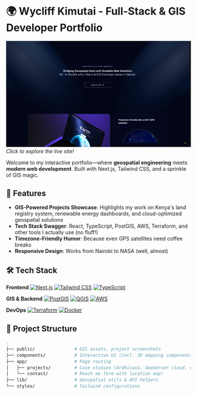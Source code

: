 # 🌍 Wycliff Kimutai - Full-Stack & GIS Developer Portfolio

[![Portfolio Screenshot](/public/screenshot.png)](https://wycliffkimutai.vercel.app/)
*Click to explore the live site!*

Welcome to my interactive portfolio—where **geospatial engineering** meets **modern web development**. Built with Next.js, Tailwind CSS, and a sprinkle of GIS magic.

## 🚀 Features

- **GIS-Powered Projects Showcase**: Highlights my work on Kenya's land registry system, renewable energy dashboards, and cloud-optimized geospatial solutions
- **Tech Stack Swagger**: React, TypeScript, PostGIS, AWS, Terraform, and other tools I actually use (no fluff!)
- **Timezone-Friendly Humor**: Because even GPS satellites need coffee breaks
- **Responsive Design**: Works from Nairobi to NASA (well, almost)

## 🛠️ Tech Stack

**Frontend**
[![Next.js](https://img.shields.io/badge/Next.js-000000?logo=nextdotjs&logoColor=white)](https://nextjs.org/)
[![Tailwind CSS](https://img.shields.io/badge/Tailwind_CSS-38B2AC?logo=tailwind-css&logoColor=white)](https://tailwindcss.com/)
[![TypeScript](https://img.shields.io/badge/TypeScript-3178C6?logo=typescript&logoColor=white)](https://typescriptlang.org/)

**GIS & Backend**
[![PostGIS](https://img.shields.io/badge/PostGIS-336791?logo=postgresql&logoColor=white)](https://postgis.net/)
[![QGIS](https://img.shields.io/badge/QGIS-589632?logo=qgis&logoColor=white)](https://qgis.org/)
[![AWS](https://img.shields.io/badge/AWS-232F3E?logo=amazon-aws&logoColor=white)](https://aws.amazon.com/)

**DevOps**
[![Terraform](https://img.shields.io/badge/Terraform-7B42BC?logo=terraform&logoColor=white)](https://terraform.io/)
[![Docker](https://img.shields.io/badge/Docker-2496ED?logo=docker&logoColor=white)](https://docker.com/)

## 📂 Project Structure

```bash
.
├── public/               # GIS assets, project screenshots
├── components/           # Interactive UI (incl. 3D mapping components)
├── app/                  # Page routing
│   ├── projects/         # Case studies (Ardhisasa, GeoServer cloud, etc.)
│   └── contact/          # Reach me form with location map!
├── lib/                  # Geospatial utils & API helpers
└── styles/               # Tailwind configurations

